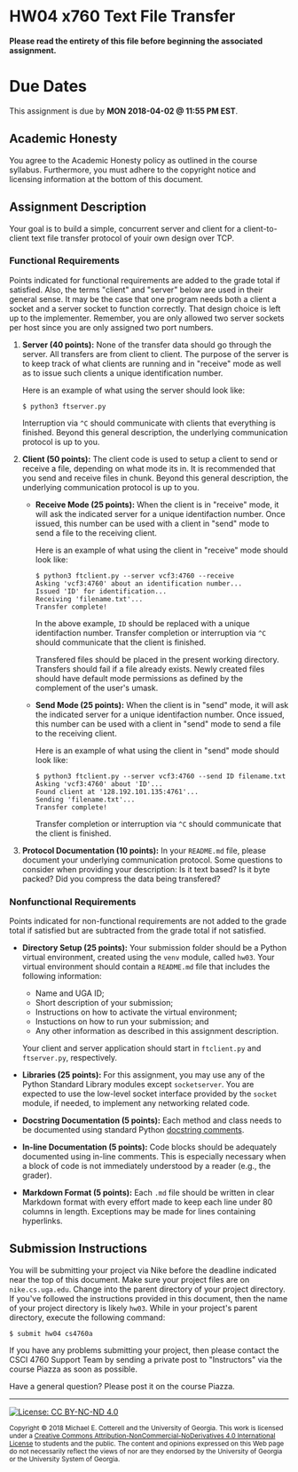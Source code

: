 
# HW04 x760 Text File Transfer

**Please read the entirety of this file before
beginning the associated assignment.** 

# Due Dates

This assignment is due by **MON 2018-04-02 @ 11:55 PM EST**. 

## Academic Honesty

You agree to the Academic Honesty policy as outlined in the course syllabus. 
Furthermore, you must adhere to the copyright notice and licensing information 
at the bottom of this document.

## Assignment Description

Your goal is to build a simple, concurrent server and client for a 
client-to-client text file transfer protocol of youir own design 
over TCP.

### Functional Requirements

Points indicated for functional requirements are added to the grade total
if satisfied. Also, the terms "client" and "server" below
are used in their general sense. It may be the case that one program needs
both a client a socket and a server socket to function correctly. That
design choice is left up to the implementer. Remember, you are only allowed
two server sockets per host since you are only assigned two port numbers.

1. **Server (40 points):** None of the transfer data should go through the 
   server. All transfers are from client to client. The purpose of the
   server is to keep track of what clients are running and in "receive" mode
   as well as to issue such clients a unique identification number.

   Here is an example of what using the server should look like:
   ```
   $ python3 ftserver.py
   ```
   Interruption via `^C` should communicate with clients that everything is
   finished. Beyond this general description, the underlying communication 
   protocol is up to you.

2. **Client (50 points):** The client code is used to setup a client to send or
   receive a file, depending on what mode its in. It is recommended that you send and
   receive files in chunk. Beyond this general description, the underlying
   communication protocol is up to you.

   * **Receive Mode (25 points):** When the client is in "receive" mode, it will
     ask the indicated server for a unique identifaction number. Once issued, this
     number can be used with a client in "send" mode to send a file to the receiving
     client.

     Here is an example of what using the client in "receive" mode should look like:
     ```
     $ python3 ftclient.py --server vcf3:4760 --receive
     Asking 'vcf3:4760' about an identification number...
     Issued 'ID' for identification...
     Receiving 'filename.txt'...
     Transfer complete!
     ```
     In the above example, `ID` should be replaced with a unique identifaction number.
     Transfer completion or interruption via `^C` should communicate that the client
     is finished. 
     
     Transfered files should be placed in the present working directory. Transfers
     should fail if a file already exists. Newly created files should have default
     mode permissions as defined by the complement of the user's umask. 

   * **Send Mode (25 points):** When the client is in "send" mode, it will
     ask the indicated server for a unique identifaction number. Once issued, this
     number can be used with a client in "send" mode to send a file to the receiving
     client.

     Here is an example of what using the client in "send" mode should look like:
     ```
     $ python3 ftclient.py --server vcf3:4760 --send ID filename.txt
     Asking 'vcf3:4760' about 'ID'...
     Found client at '128.192.101.135:4761'...
     Sending 'filename.txt'...
     Transfer complete!
     ```
     Transfer completion or interruption via `^C` should communicate that the client
     is finished.
     
1. **Protocol Documentation (10 points):** In your `README.md` file, please document
   your underlying communication protocol. Some questions to consider when providing
   your description: Is it text based? Is it byte packed? Did
   you compress the data being transfered?

### Nonfunctional Requirements 

Points indicated for non-functional requirements are not added to the grade total
if satisfied but are subtracted from the grade total if not satisfied.

* **Directory Setup (25 points):** Your submission folder should be a Python
  virtual environment, created using the `venv` module, called `hw03`.
  Your virtual environment should contain a `README.md` file that includes
  the following information:
  * Name and UGA ID;
  * Short description of your submission;
  * Instructions on how to activate the virtual environment;
  * Instuctions on how to run your submission; and
  * Any other information as described in this assignment description. 

  Your client and server application should start in `ftclient.py` and 
  `ftserver.py`, respectively.

* **Libraries (25 points):** For this assignment, you may use any of the Python
  Standard Library modules except `socketserver`. You are expected to use the
  low-level socket interface provided by the `socket` module, if needed, to 
  implement any networking related code. 

* **Docstring Documentation (5 points):** Each method and class needs to be documented
  using standard Python [docstring comments](https://www.python.org/dev/peps/pep-0257/).

* **In-line Documentation (5 points):** Code blocks should be adequately documented
  using in-line comments. This is especially necessary when a block of code
  is not immediately understood by a reader (e.g., the grader).

* **Markdown Format (5 points):** Each `.md` file should be written in clear
  Markdown format with every effort made to keep each line under 80 columns
  in length. Exceptions may be made for lines containing hyperlinks. 

## Submission Instructions

You will be submitting your project via Nike before the deadline indicated
near the top of this document. Make sure your project files are on 
`nike.cs.uga.edu`. Change into the parent directory of your project directory. 
If you've followed the instructions provided in this document, then the name 
of your project directory is likely `hw03`. 
While in your project's parent directory, execute the following command: 
```
$ submit hw04 cs4760a
```

If you have any problems submitting your project, then please contact the CSCI
4760 Support Team by sending a private post to "Instructors" via the course 
Piazza as soon as possible. 

Have a general question? Please post it on the course Piazza.

<hr/>

[![License: CC BY-NC-ND 4.0](https://img.shields.io/badge/License-CC%20BY--NC--ND%204.0-lightgrey.svg)](http://creativecommons.org/licenses/by-nc-nd/4.0/)

<small>
Copyright &copy; 2018 Michael E. Cotterell and the University of Georgia.
This work is licensed under a <a rel="license" href="http://creativecommons.org/licenses/by-nc-nd/4.0/">Creative Commons Attribution-NonCommercial-NoDerivatives 4.0 International License</a> to students and the public.
The content and opinions expressed on this Web page do not necessarily reflect the views of nor are they endorsed by the University of Georgia or the University System of Georgia.
</small>


